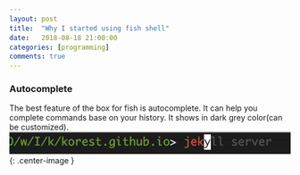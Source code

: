 ```yaml
---
layout: post
title:  "Why I started using fish shell"
date:   2018-08-18 21:00:00
categories: [programming]
comments: true
---
```

### Autocomplete
The best feature of the box for fish is autocomplete. It can help you complete commands base on your history. It shows in dark grey color(can be customized).
![](assets/images/fish-1.png){: .center-image }